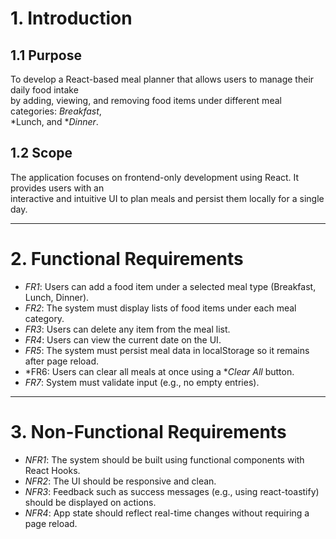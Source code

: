 # 1. Introduction

## 1.1 Purpose
To develop a React-based meal planner that allows users to manage their daily food intake  
by adding, viewing, and removing food items under different meal categories: *Breakfast*,  
*Lunch, and **Dinner*.

## 1.2 Scope
The application focuses on frontend-only development using React. It provides users with an  
interactive and intuitive UI to plan meals and persist them locally for a single day.

---

# 2. Functional Requirements

- *FR1*: Users can add a food item under a selected meal type (Breakfast, Lunch, Dinner).
- *FR2*: The system must display lists of food items under each meal category.
- *FR3*: Users can delete any item from the meal list.
- *FR4*: Users can view the current date on the UI.
- *FR5*: The system must persist meal data in localStorage so it remains after page reload.
- *FR6: Users can clear all meals at once using a **Clear All* button.
- *FR7*: System must validate input (e.g., no empty entries).

---

# 3. Non-Functional Requirements

- *NFR1*: The system should be built using functional components with React Hooks.
- *NFR2*: The UI should be responsive and clean.
- *NFR3*: Feedback such as success messages (e.g., using react-toastify) should be displayed on actions.
- *NFR4*: App state should reflect real-time changes without requiring a page reload.